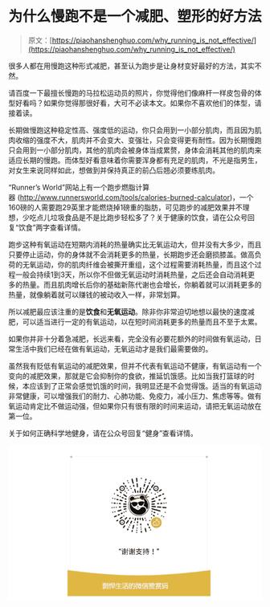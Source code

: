 # 为什么慢跑不是一个减肥、塑形的好方法

> 原文：[https://piaohanshenghuo.com/why_running_is_not_effective/](https://piaohanshenghuo.com/why_running_is_not_effective/)

很多人都在用慢跑这种形式减肥，甚至认为跑步是让身材变好最好的方法，其实不然。

请百度一下最擅长慢跑的马拉松运动员的照片，你觉得他们像麻杆一样皮包骨的体型好看吗？如果你觉得那很好看，大可不必读本文。如果你不喜欢他们的体型，请接着读。

长期做慢跑这种稳定性高、强度低的运动，你只会用到一小部分肌肉，而且因为肌肉收缩的强度不大，肌肉并不会变大、变强壮，只会变得更有耐性。因为长期慢跑只会用到一小部分肌肉，其他的肌肉会被身体当成累赘，身体会消耗其他的肌肉来适应长期的慢跑。而体型好看意味着你需要浑身都有充足的肌肉，不光是指男生，对女生来说同样如此，想做到并保持真正的前凸后翘必须要练肌肉。

“Runner’s World”网站上有一个跑步燃脂计算器 (http://www.runnersworld.com/tools/calories-burned-calculator)，一个160磅的人需要跑29英里才能燃烧掉1磅重的脂肪，可见跑步的减肥效果并不理想，少吃点儿垃圾食品是不是比跑步轻松多了？关于健康的饮食，请在公众号回复“饮食”两字查看详情。

跑步这种有氧运动在短期内消耗的热量确实比无氧运动大，但并没有大多少，而且只要停止运动，你的身体就不会消耗更多的热量，长期跑步还会磨损膝盖。做高负荷的无氧运动，你的肌肉纤维会被撕开重组，这个过程需要消耗热量，而且这个过程一般会持续1到3天，所以你不但做无氧运动时消耗热量，之后还会自动消耗更多的热量。而且肌肉增长后你的基础新陈代谢也会增长，你躺着就可以消耗更多的热量，就像躺着就可以赚钱的被动收入一样，非常划算。

所以减肥最应该注重的是**饮食**和**无氧运动**。除非你非常迫切地想以最快的速度减肥，可以适当进行一定的有氧运动，以在短时间消耗更多的热量而且不至于太累。

如果你并非十分着急减肥，长远来看，完全没有必要花额外的时间做有氧运动，日常生活中我们已经在做有氧运动，无氧运动才是我们最需要做的。

虽然我有贬低有氧运动的减肥效果，但并不代表有氧运动不健康，有氧运动有一个变向的减肥效果，那就是它会抑制你的食欲，推延饥饿感。比如当我打篮球的时候，本应该到了正常会感觉饥饿的时间，我明显还是不会觉得饿。适当的有氧运动非常健康，可以增强我们的耐力、心肺功能、免疫力，减小压力、焦虑等等。做有氧运动肯定比不做运动强，但如果你只有很有限的时间来运动，请把无氧运动放在第一位。

关于如何正确科学地健身，请在公众号回复“健身”查看详情。

![](img/253ab21a9c1e16853784357fbee5c563.png)

